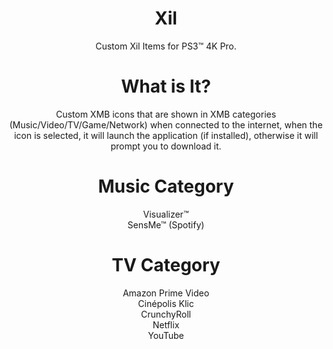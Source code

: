 <div align="center"> 

# Xil
Custom Xil Items for PS3™ 4K Pro.

# What is It?
Custom XMB icons that are shown in XMB categories (Music/Video/TV/Game/Network) when connected to the internet, when the icon is selected, it will launch the application (if installed), otherwise it will prompt you to download it.

# Music Category
Visualizer™ </br>
SensMe™ (Spotify)</br>

# TV Category
Amazon Prime Video</br>
Cinépolis Klic</br>
CrunchyRoll</br>
Netflix</br>
YouTube</br>

</div>
